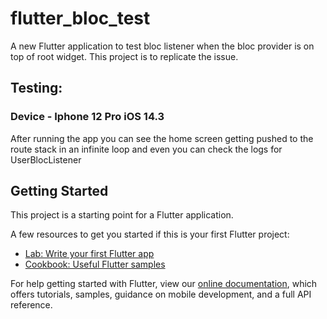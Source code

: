 # flutter_bloc_test

A new Flutter application to test bloc listener when the bloc provider is on top of root widget.
This project is to replicate the issue.

## Testing:
### Device - Iphone 12 Pro iOS 14.3

After running the app you can see the home screen getting pushed to the route 
stack in an infinite loop and even you can check the logs for UserBlocListener

## Getting Started

This project is a starting point for a Flutter application.

A few resources to get you started if this is your first Flutter project:

- [Lab: Write your first Flutter app](https://flutter.dev/docs/get-started/codelab)
- [Cookbook: Useful Flutter samples](https://flutter.dev/docs/cookbook)

For help getting started with Flutter, view our
[online documentation](https://flutter.dev/docs), which offers tutorials,
samples, guidance on mobile development, and a full API reference.
